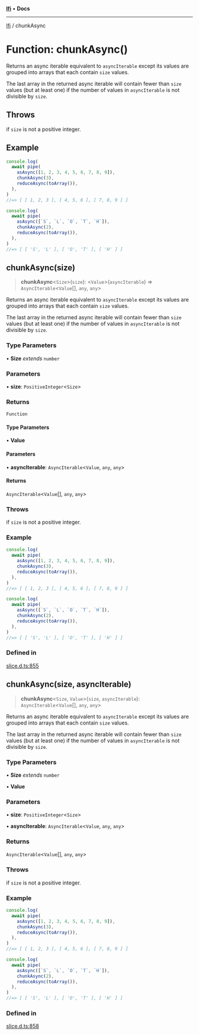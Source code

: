 [**lfi**](../readme.md) • **Docs**

***

[lfi](../globals.md) / chunkAsync

# Function: chunkAsync()

Returns an async iterable equivalent to `asyncIterable` except its values are
grouped into arrays that each contain `size` values.

The last array in the returned async iterable will contain fewer than `size`
values (but at least one) if the number of values in `asyncIterable` is not
divisible by `size`.

## Throws

if `size` is not a positive integer.

## Example

```js
console.log(
  await pipe(
    asAsync([1, 2, 3, 4, 5, 6, 7, 8, 9]),
    chunkAsync(3),
    reduceAsync(toArray()),
  ),
)
//=> [ [ 1, 2, 3 ], [ 4, 5, 6 ], [ 7, 8, 9 ] ]

console.log(
  await pipe(
    asAsync([`S`, `L`, `O`, `T`, `H`]),
    chunkAsync(2),
    reduceAsync(toArray()),
  ),
)
//=> [ [ 'S', 'L' ], [ 'O', 'T' ], [ 'H' ] ]
```

## chunkAsync(size)

> **chunkAsync**\<`Size`\>(`size`): \<`Value`\>(`asyncIterable`) => `AsyncIterable`\<`Value`[], `any`, `any`\>

Returns an async iterable equivalent to `asyncIterable` except its values are
grouped into arrays that each contain `size` values.

The last array in the returned async iterable will contain fewer than `size`
values (but at least one) if the number of values in `asyncIterable` is not
divisible by `size`.

### Type Parameters

• **Size** *extends* `number`

### Parameters

• **size**: `PositiveInteger`\<`Size`\>

### Returns

`Function`

#### Type Parameters

• **Value**

#### Parameters

• **asyncIterable**: `AsyncIterable`\<`Value`, `any`, `any`\>

#### Returns

`AsyncIterable`\<`Value`[], `any`, `any`\>

### Throws

if `size` is not a positive integer.

### Example

```js
console.log(
  await pipe(
    asAsync([1, 2, 3, 4, 5, 6, 7, 8, 9]),
    chunkAsync(3),
    reduceAsync(toArray()),
  ),
)
//=> [ [ 1, 2, 3 ], [ 4, 5, 6 ], [ 7, 8, 9 ] ]

console.log(
  await pipe(
    asAsync([`S`, `L`, `O`, `T`, `H`]),
    chunkAsync(2),
    reduceAsync(toArray()),
  ),
)
//=> [ [ 'S', 'L' ], [ 'O', 'T' ], [ 'H' ] ]
```

### Defined in

[slice.d.ts:855](https://github.com/TomerAberbach/lfi/blob/fd6e1ff9d7b7d249090f89ead6d0a30e26aba2e4/src/operations/slice.d.ts#L855)

## chunkAsync(size, asyncIterable)

> **chunkAsync**\<`Size`, `Value`\>(`size`, `asyncIterable`): `AsyncIterable`\<`Value`[], `any`, `any`\>

Returns an async iterable equivalent to `asyncIterable` except its values are
grouped into arrays that each contain `size` values.

The last array in the returned async iterable will contain fewer than `size`
values (but at least one) if the number of values in `asyncIterable` is not
divisible by `size`.

### Type Parameters

• **Size** *extends* `number`

• **Value**

### Parameters

• **size**: `PositiveInteger`\<`Size`\>

• **asyncIterable**: `AsyncIterable`\<`Value`, `any`, `any`\>

### Returns

`AsyncIterable`\<`Value`[], `any`, `any`\>

### Throws

if `size` is not a positive integer.

### Example

```js
console.log(
  await pipe(
    asAsync([1, 2, 3, 4, 5, 6, 7, 8, 9]),
    chunkAsync(3),
    reduceAsync(toArray()),
  ),
)
//=> [ [ 1, 2, 3 ], [ 4, 5, 6 ], [ 7, 8, 9 ] ]

console.log(
  await pipe(
    asAsync([`S`, `L`, `O`, `T`, `H`]),
    chunkAsync(2),
    reduceAsync(toArray()),
  ),
)
//=> [ [ 'S', 'L' ], [ 'O', 'T' ], [ 'H' ] ]
```

### Defined in

[slice.d.ts:858](https://github.com/TomerAberbach/lfi/blob/fd6e1ff9d7b7d249090f89ead6d0a30e26aba2e4/src/operations/slice.d.ts#L858)
